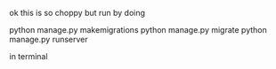 ok this is so choppy but run by doing

python manage.py makemigrations
python manage.py migrate
python manage.py runserver

in terminal